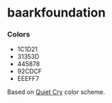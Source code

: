 # baarkfoundation


### Colors

* 1C1D21
* 31353D
* 445878
* 92CDCF
* EEEFF7

Based on [Quiet Cry](https://color.adobe.com/Quiet-Cry-color-theme-124171/) color scheme.
